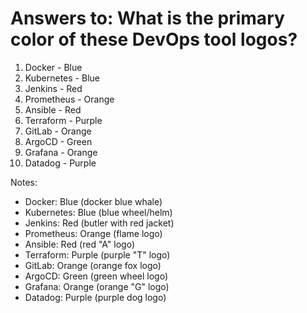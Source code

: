 # Answers to: What is the primary color of these DevOps tool logos?

1. Docker - Blue
2. Kubernetes - Blue
3. Jenkins - Red
4. Prometheus - Orange
5. Ansible - Red
6. Terraform - Purple
7. GitLab - Orange
8. ArgoCD - Green
9. Grafana - Orange
10. Datadog - Purple

Notes:
- Docker: Blue (docker blue whale)
- Kubernetes: Blue (blue wheel/helm)
- Jenkins: Red (butler with red jacket)
- Prometheus: Orange (flame logo)
- Ansible: Red (red "A" logo)
- Terraform: Purple (purple "T" logo)
- GitLab: Orange (orange fox logo)
- ArgoCD: Green (green wheel logo)
- Grafana: Orange (orange "G" logo)
- Datadog: Purple (purple dog logo)